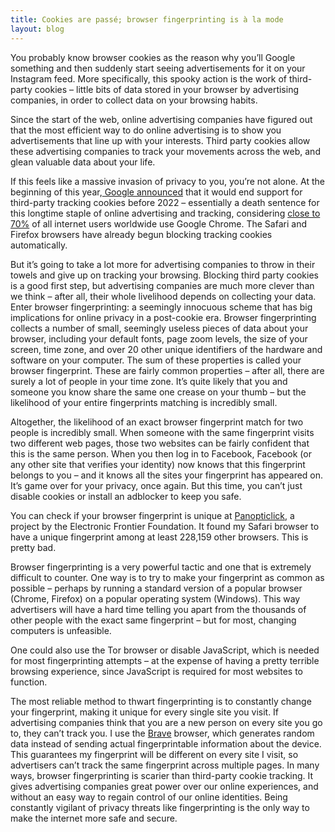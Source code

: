 ```yaml
---
title: Cookies are passé; browser fingerprinting is à la mode
layout: blog
---
```


You probably know browser cookies as the reason why you’ll Google something and then suddenly start seeing advertisements for it on your Instagram feed. More specifically, this spooky action is the work of third-party cookies – little bits of data stored in your browser by advertising companies, in order to collect data on your browsing habits.

Since the start of the web, online advertising companies have figured out that the most efficient way to do online advertising is to show you advertisements that line up with your interests. Third party cookies allow these advertising companies to track your movements across the web, and glean valuable data about your life.

If this feels like a massive invasion of privacy to you, you’re not alone. At the beginning of this year,[ Google announced](https://blog.chromium.org/2020/01/building-more-private-web-path-towards.html) that it would end support for third-party tracking cookies before 2022 – essentially a death sentence for this longtime staple of online advertising and tracking, considering [close to 70%](https://gs.statcounter.com/browser-market-share) of all internet users worldwide use Google Chrome. The Safari and Firefox browsers have already begun blocking tracking cookies automatically.

But it’s going to take a lot more for advertising companies to throw in their towels and give up on tracking your browsing. Blocking third party cookies is a good first step, but advertising companies are much more clever than we think – after all, their whole livelihood depends on collecting your data.
Enter browser fingerprinting: a seemingly innocuous scheme that has big implications for online privacy in a post-cookie era. Browser fingerprinting collects a number of small, seemingly useless pieces of data about your browser, including your default fonts, page zoom levels, the size of your screen, time zone, and over 20 other unique identifiers of the hardware and software on your computer. The sum of these properties is called your browser fingerprint. These are fairly common properties – after all, there are surely a lot of people in your time zone. It’s quite likely that you and someone you know share the same one crease on your thumb – but the likelihood of your entire fingerprints matching is incredibly small. 

Altogether, the likelihood of an exact browser fingerprint match for two people is incredibly small. 
When someone with the same fingerprint visits two different web pages, those two websites can be fairly confident that this is the same person. When you then log in to Facebook, Facebook (or any other site that verifies your identity) now knows that this fingerprint belongs to you – and it knows all the sites your fingerprint has appeared on. It’s game over for your privacy, once again. But this time, you can’t just disable cookies or install an adblocker to keep you safe.

You can check if your browser fingerprint is unique at [Panopticlick](https://panopticlick.eff.org), a project by the Electronic Frontier Foundation. It found my Safari browser to have a unique fingerprint among at least 228,159 other browsers. This is pretty bad.

Browser fingerprinting is a very powerful tactic and one that is extremely difficult to counter. One way is to try to make your fingerprint as common as possible – perhaps by running a standard version of a popular browser (Chrome, Firefox) on a popular operating system (Windows). This way advertisers will have a hard time telling you apart from the thousands of other people with the exact same fingerprint – but for most, changing computers is unfeasible.

One could also use the Tor browser or disable JavaScript, which is needed for most fingerprinting attempts – at the expense of having a pretty terrible browsing experience, since JavaScript is required for most websites to function.

The most reliable method to thwart fingerprinting is to constantly change your fingerprint, making it unique for every single site you visit. If advertising companies think that you are a new person on every site you go to, they can’t track you. I use the [Brave](https://brave.com/) browser, which generates random data instead of sending actual fingerprintable information about the device. This guarantees my fingerprint will be different on every site I visit, so advertisers can’t track the same fingerprint across multiple pages. 
In many ways, browser fingerprinting is scarier than third-party cookie tracking. It gives advertising companies great power over our online experiences, and without an easy way to regain control of our online identities. Being constantly vigilant of privacy threats like fingerprinting is the only way to make the internet more safe and secure.
